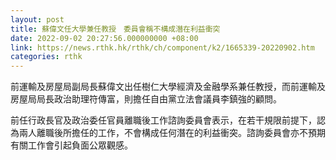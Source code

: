 ```yaml
---
layout: post
title: 蘇偉文任大學兼任教授　委員會稱不構成潛在利益衝突
date: 2022-09-02 20:27:56.000000000 +08:00
link: https://news.rthk.hk/rthk/ch/component/k2/1665339-20220902.htm
categories: rthk
---
```


前運輸及房屋局副局長蘇偉文出任樹仁大學經濟及金融學系兼任教授，而前運輸及房屋局局長政治助理符傳富，則擔任自由黨立法會議員李鎮強的顧問。

前任行政長官及政治委任官員離職後工作諮詢委員會表示，在若干規限前提下，認為兩人離職後所擔任的工作，不會構成任何潛在的利益衝突。諮詢委員會亦不預期有關工作會引起負面公眾觀感。
